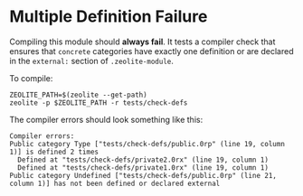 # Multiple Definition Failure

Compiling this module should **always fail**. It tests a compiler check that
ensures that `concrete` categories have exactly one definition or are declared
in the `external:` section of `.zeolite-module`.

To compile:

```shell
ZEOLITE_PATH=$(zeolite --get-path)
zeolite -p $ZEOLITE_PATH -r tests/check-defs
```

The compiler errors should look something like this:

```text
Compiler errors:
Public category Type ["tests/check-defs/public.0rp" (line 19, column 1)] is defined 2 times
  Defined at "tests/check-defs/private2.0rx" (line 19, column 1)
  Defined at "tests/check-defs/private1.0rx" (line 19, column 1)
Public category Undefined ["tests/check-defs/public.0rp" (line 21, column 1)] has not been defined or declared external
```
